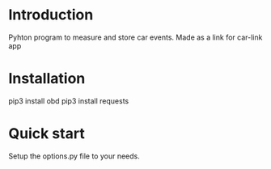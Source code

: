 # Introduction
Pyhton program to measure and store car events. 
Made as a link for car-link app

# Installation
pip3 install obd
pip3 install requests

# Quick start
Setup the options.py file to your needs.
